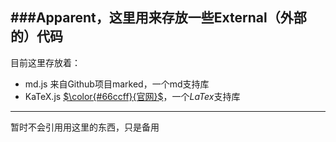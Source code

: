 ###Apparent，这里用来存放一些**External**（外部的）代码
---
目前这里存放着：
* md.js  来自Github项目marked，一个md支持库
* KaTeX.js  [$\color{#66ccff}{官网}$](https://katex.org/)，一个$LaTex$支持库
---
暂时不会引用用这里的东西，只是备用
